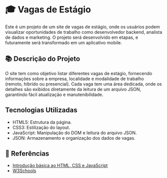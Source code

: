 
# 🎓 Vagas de Estágio

Este é um projeto de um site de vagas de estágio, onde os usuários podem visualizar oportunidades de trabalho como desenvolvedor backend, analista de dados e marketing. O projeto será desenvolvido em etapas, e futuramente será transformado em um aplicativo mobile.


## 📚 Descrição do Projeto

O site tem como objetivo listar diferentes vagas de estágio, fornecendo informações sobre a empresa, localidade e modalidade de trabalho (remoto, híbrido ou presencial). Cada vaga tem uma área dedicada, onde os detalhes são exibidos diretamente da leitura de um arquivo JSON, garantindo fácil atualização e manutenibilidade.

## Tecnologias Utilizadas
- HTML5: Estrutura da página.
- CSS3: Estilização do layout.
- JavaScript: Manipulação do DOM e leitura do arquivo JSON.
- JSON: Armazenamento e organização dos dados de vagas.



## 🔎 Referências
- [Introdução básica ao HTML, CSS e JavaScript](https://liniis.notion.site/Introdu-o-ao-HTML-CSS-e-JS-DevWeb-885be06a4af1421a8cdbcdb7aef9daab)
- [W3Schools](https://www.w3schools.com/)